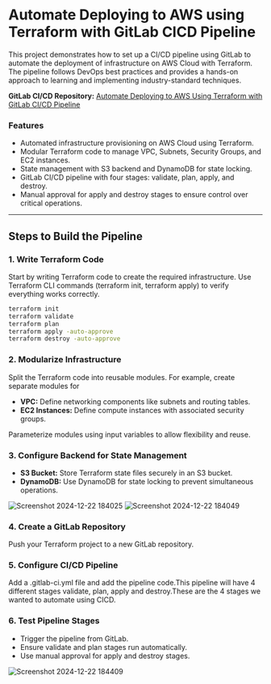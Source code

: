 # Automate Deploying to AWS using Terraform with GitLab CICD Pipeline

This project demonstrates how to set up a CI/CD pipeline using GitLab to automate the deployment of infrastructure on AWS Cloud with Terraform. The pipeline follows DevOps best practices and provides a hands-on approach to learning and implementing industry-standard techniques.

**GitLab CI/CD Repository:** [ Automate Deploying to AWS Using Terraform with GitLab CI/CD Pipeline](https://gitlab.com/terraform4703751/automate-deploying-to-aws-using-terraform-with-gitlab-cicd-pipeline) 

### Features
* Automated infrastructure provisioning on AWS Cloud using Terraform.
* Modular Terraform code to manage VPC, Subnets, Security Groups, and EC2 instances.
* State management with S3 backend and DynamoDB for state locking.
* GitLab CI/CD pipeline with four stages: validate, plan, apply, and destroy.
* Manual approval for apply and destroy stages to ensure control over critical operations.
  
---

## Steps to Build the Pipeline

### 1. Write Terraform Code
Start by writing Terraform code to create the required infrastructure. Use Terraform CLI commands (terraform init, terraform apply) to verify everything works correctly.
```bash
terraform init
terraform validate
terraform plan
terraform apply -auto-approve
terraform destroy -auto-approve
```


### 2. Modularize Infrastructure
Split the Terraform code into reusable modules. For example, create separate modules for
* **VPC:** Define networking components like subnets and routing tables.
* **EC2 Instances:** Define compute instances with associated security groups.

Parameterize modules using input variables to allow flexibility and reuse.

### 3. Configure Backend for State Management
- **S3 Bucket:** Store Terraform state files securely in an S3 bucket.
- **DynamoDB:** Use DynamoDB for state locking to prevent simultaneous operations.
  
![Screenshot 2024-12-22 184025](https://github.com/user-attachments/assets/dd0ba872-8371-4ed2-8d9a-dcd96d4d0463)
![Screenshot 2024-12-22 184049](https://github.com/user-attachments/assets/ae6f1e43-99a7-4c87-9d10-5df024d5db6e)

### 4. Create a GitLab Repository
Push your Terraform project to a new GitLab repository.

### 5. Configure CI/CD Pipeline
Add a .gitlab-ci.yml file and add the pipeline code.This pipeline will have 4 different stages validate, plan, apply and destroy.These are the 4 stages we wanted to automate using CICD.

### 6.  Test Pipeline Stages
* Trigger the pipeline from GitLab.
* Ensure validate and plan stages run automatically.
* Use manual approval for apply and destroy stages.
  
![Screenshot 2024-12-22 184409](https://github.com/user-attachments/assets/3c2886bd-f52c-4581-a6bf-030d2cc2c452)
